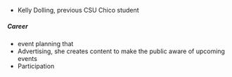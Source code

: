 - Kelly Dolling, previous CSU Chico student

##### Career
- event planning that
- Advertising, she creates content to make the public aware of upcoming events
- Participation